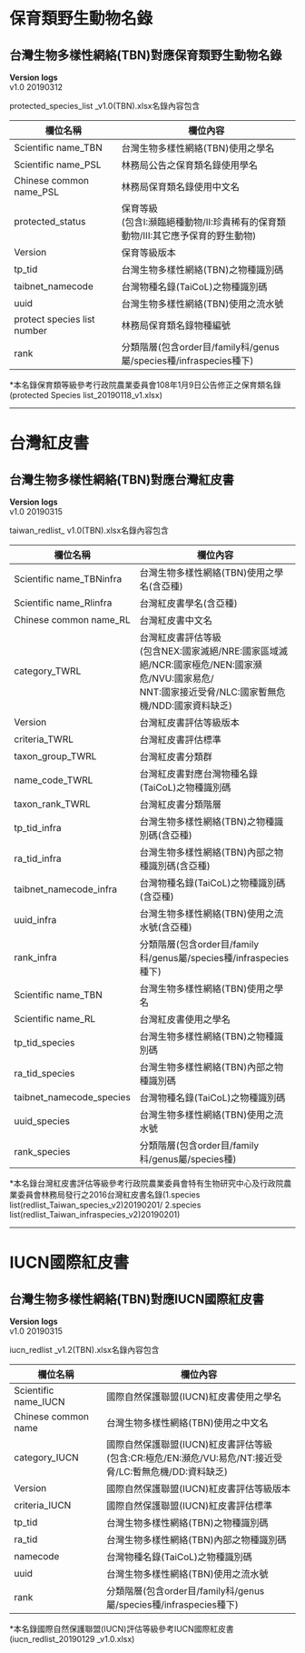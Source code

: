 # 保育類野生動物名錄
  
## 台灣生物多樣性網絡(TBN)對應保育類野生動物名錄

  **Version logs** <br />
  v1.0 20190312 <br />

  protected_species_list _v1.0(TBN).xlsx名錄內容包含 <br />
  
欄位名稱| 欄位內容
------------------ | --------------
Scientific name_TBN| 台灣生物多樣性網絡(TBN)使用之學名
Scientific name_PSL| 林務局公告之保育類名錄使用學名
Chinese common name_PSL|林務局保育類名錄使用中文名
protected_status|保育等級 <br />(包含I:瀕臨絕種動物/II:珍貴稀有的保育類動物/III:其它應予保育的野生動物)
Version|保育等級版本
tp_tid|台灣生物多樣性網絡(TBN)之物種識別碼
taibnet_namecode|台灣物種名錄(TaiCoL)之物種識別碼
uuid|台灣生物多樣性網絡(TBN)使用之流水號
protect species list number|林務局保育類名錄物種編號
rank|分類階層(包含order目/family科/genus屬/species種/infraspecies種下)
  
  *本名錄保育類等級參考行政院農業委員會108年1月9日公告修正之保育類名錄(protected Species list_20190118_v1.xlsx)<br />

***


# 台灣紅皮書
  
## 台灣生物多樣性網絡(TBN)對應台灣紅皮書

  **Version logs** <br />
  v1.0 20190315 <br />

  taiwan_redlist_ v1.0(TBN).xlsx名錄內容包含 <br />
  
欄位名稱| 欄位內容
------------------ | --------------
Scientific name_TBNinfra| 台灣生物多樣性網絡(TBN)使用之學名(含亞種)
Scientific name_Rlinfra| 台灣紅皮書學名(含亞種)
Chinese common name_RL|台灣紅皮書中文名
category_TWRL|台灣紅皮書評估等級 <br />(包含NEX:國家滅絕/NRE:國家區域滅絕/NCR:國家極危/NEN:國家瀕危/NVU:國家易危/<br />NNT:國家接近受脅/NLC:國家暫無危機/NDD:國家資料缺乏)
Version|台灣紅皮書評估等級版本
criteria_TWRL|台灣紅皮書評估標準
taxon_group_TWRL|台灣紅皮書分類群
name_code_TWRL|台灣紅皮書對應台灣物種名錄(TaiCoL)之物種識別碼
taxon_rank_TWRL|台灣紅皮書分類階層
tp_tid_infra|台灣生物多樣性網絡(TBN)之物種識別碼(含亞種)
ra_tid_infra|台灣生物多樣性網絡(TBN)內部之物種識別碼(含亞種)
taibnet_namecode_infra|台灣物種名錄(TaiCoL)之物種識別碼(含亞種)
uuid_infra|台灣生物多樣性網絡(TBN)使用之流水號(含亞種)
rank_infra|分類階層(包含order目/family科/genus屬/species種/infraspecies種下)
Scientific name_TBN|台灣生物多樣性網絡(TBN)使用之學名
Scientific name_RL|台灣紅皮書使用之學名
tp_tid_species|台灣生物多樣性網絡(TBN)之物種識別碼
ra_tid_species|台灣生物多樣性網絡(TBN)內部之物種識別碼
taibnet_namecode_species|台灣物種名錄(TaiCoL)之物種識別碼
uuid_species|台灣生物多樣性網絡(TBN)使用之流水號
rank_species|分類階層(包含order目/family科/genus屬/species種)

  
  *本名錄台灣紅皮書評估等級參考行政院農業委員會特有生物研究中心及行政院農業委員會林務局發行之2016台灣紅皮書名錄(1.species list(redlist_Taiwan_species_v2)20190201/ 2.species list(redlist_Taiwan_infraspecies_v2)20190201)<br />

***


# IUCN國際紅皮書
  
## 台灣生物多樣性網絡(TBN)對應IUCN國際紅皮書

  **Version logs** <br />
  v1.0 20190315 <br />

  iucn_redlist _v1.2(TBN).xlsx名錄內容包含 <br />
  
欄位名稱| 欄位內容
------------------ | --------------
Scientific name_IUCN|國際自然保護聯盟(IUCN)紅皮書使用之學名
Chinese common name|台灣生物多樣性網絡(TBN)使用之中文名
category_IUCN|國際自然保護聯盟(IUCN)紅皮書評估等級<br />(包含:CR:極危/EN:瀕危/VU:易危/NT:接近受脅/LC:暫無危機/DD:資料缺乏)
Version|國際自然保護聯盟(IUCN)紅皮書評估等級版本
criteria_IUCN|國際自然保護聯盟(IUCN)紅皮書評估標準
tp_tid|台灣生物多樣性網絡(TBN)之物種識別碼
ra_tid|台灣生物多樣性網絡(TBN)內部之物種識別碼
namecode|台灣物種名錄(TaiCoL)之物種識別碼
uuid|台灣生物多樣性網絡(TBN)使用之流水號
rank|分類階層(包含order目/family科/genus屬/species種/infraspecies種下)
  
  
  *本名錄國際自然保護聯盟(IUCN)評估等級參考IUCN國際紅皮書(iucn_redlist_20190129 _v1.0.xlsx)<br />
    
  
  
  
  
